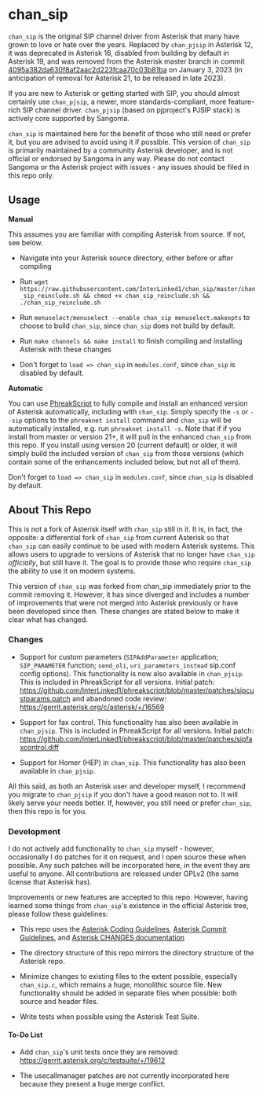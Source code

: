 # chan_sip

`chan_sip` is the original SIP channel driver from Asterisk that many have grown to love or hate over the years. Replaced by `chan_pjsip` in Asterisk 12, it was deprecated in Asterisk 16, disabled from building by default in Asterisk 19, and was removed from the Asterisk master branch in commit [4095a382da630f8af2aac2d223fcaa70c03b81ba](https://github.com/asterisk/asterisk/commit/4095a382da630f8af2aac2d223fcaa70c03b81ba) on January 3, 2023 (in anticipation of removal for Asterisk 21, to be released in late 2023).

If you are new to Asterisk or getting started with SIP, you should almost certainly use `chan_pjsip`, a newer, more standards-compliant, more feature-rich SIP channel driver. `chan_pjsip` (based on pjproject's PJSIP stack) is actively core supported by Sangoma.

`chan_sip` is maintained here for the benefit of those who still need or prefer it, but you are advised to avoid using it if possible. This version of `chan_sip` is primarily maintained by a community Asterisk developer, and is not official or endorsed by Sangoma in any way. Please do not contact Sangoma or the Asterisk project with issues - any issues should be filed in this repo only.

## Usage

**Manual**

This assumes you are familiar with compiling Asterisk from source. If not, see below.

- Navigate into your Asterisk source directory, either before or after compiling

- Run `wget https://raw.githubusercontent.com/InterLinked1/chan_sip/master/chan_sip_reinclude.sh && chmod +x chan_sip_reinclude.sh && ./chan_sip_reinclude.sh`

- Run `menuselect/menuselect --enable chan_sip menuselect.makeopts` to choose to build `chan_sip`, since `chan_sip` does not build by default.

- Run `make channels && make install` to finish compiling and installing Asterisk with these changes

- Don't forget to `load => chan_sip` in `modules.conf`, since `chan_sip` is disabled by default.

**Automatic**

You can use [PhreakScript](https://github.com/InterLinked1/phreakscript/) to fully compile and install an enhanced version of Asterisk automatically, including with `chan_sip`. Simply specify the `-s` or `--sip` options to the `phreaknet install` command and `chan_sip` will be automatically installed, e.g. run `phreaknet install -s`. Note that if if you install from master or version 21+, it will pull in the enhanced `chan_sip` from this repo. If you install using version 20 (current default) or older, it will simply build the included version of `chan_sip` from those versions (which contain some of the enhancements included below, but not all of them).

Don't forget to `load => chan_sip` in `modules.conf`, since `chan_sip` is disabled by default.

## About This Repo

This is not a fork of Asterisk itself with `chan_sip` still in it. It is, in fact, the opposite: a differential fork of `chan_sip` from current Asterisk so that `chan_sip` can easily continue to be used with modern Asterisk systems. This allows users to upgrade to versions of Asterisk that no longer have `chan_sip` *officially*, but still have it. The goal is to provide those who require `chan_sip` the ability to use it on modern systems.

This version of `chan_sip` was forked from chan_sip immediately prior to the commit removing it. However, it has since diverged and includes a number of improvements that were not merged into Asterisk previously or have been developed since then. These changes are stated below to make it clear what has changed.

### Changes

- Support for custom parameters (`SIPAddParameter` application; `SIP_PARAMETER` function; `send_oli`, `uri_parameters_instead` sip.conf config options). This functionality is now also available in `chan_pjsip`. This is included in PhreakScript for all versions. Initial patch: https://github.com/InterLinked1/phreakscript/blob/master/patches/sipcustparams.patch and abandoned code review: https://gerrit.asterisk.org/c/asterisk/+/16569

- Support for fax control. This functionality has also been available in `chan_pjsip`. This is included in PhreakScript for all versions. Initial patch: https://github.com/InterLinked1/phreakscript/blob/master/patches/sipfaxcontrol.diff

- Support for Homer (HEP) in `chan_sip`. This functionality has also been available in `chan_pjsip`.

All this said, as both an Asterisk user and developer myself, I recommend you migrate to `chan_pjsip` if you don't have a good reason not to. It will likely serve your needs better. If, however, you still need or prefer `chan_sip`, then this repo is for you.

### Development

I do not actively add functionality to `chan_sip` myself - however, occasionally I do patches for it on request, and I open source these when possible. Any such patches will be incorporated here, in the event they are useful to anyone. All contributions are released under GPLv2 (the same license that Asterisk has).

Improvements or new features are accepted to this repo. However, having learned some things from `chan_sip`'s existence in the official Asterisk tree, please follow these guidelines:

- This repo uses the [Asterisk Coding Guidelines](https://wiki.asterisk.org/wiki/display/AST/Coding+Guidelines), [Asterisk Commit Guidelines](https://wiki.asterisk.org/wiki/display/AST/Commit+Messages), and [Asterisk CHANGES documentation](https://wiki.asterisk.org/wiki/display/AST/CHANGES+and+UPGRADE.txt)

- The directory structure of this repo mirrors the directory structure of the Asterisk repo.

- Minimize changes to existing files to the extent possible, especially `chan_sip.c`, which remains a huge, monolithic source file. New functionality should be added in separate files when possible: both source and header files.

- Write tests when possible using the Asterisk Test Suite.

#### To-Do List

- Add `chan_sip`'s unit tests once they are removed: https://gerrit.asterisk.org/c/testsuite/+/19612

- The usecallmanager patches are not currently incorporated here because they present a huge merge conflict.
